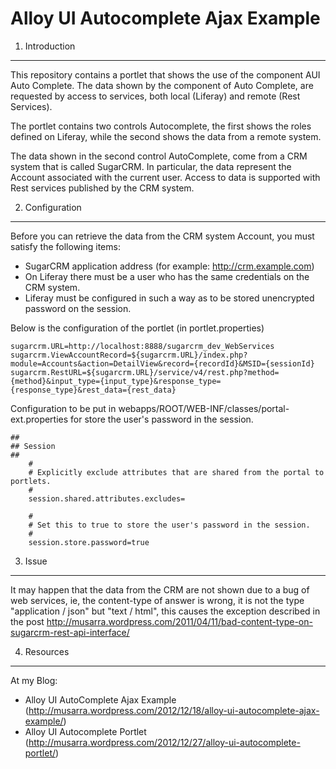Alloy UI Autocomplete Ajax Example
=====================================

1. Introduction
---------------------
This repository contains a portlet that shows the use of the component AUI Auto Complete. 
The data shown by the component of Auto Complete, are requested by access to services, 
both local (Liferay) and remote (Rest Services).

The portlet contains two controls Autocomplete, the first shows the roles defined on Liferay,
while the second shows the data from a remote system.

The data shown in the second control AutoComplete, come from a CRM system that is called SugarCRM. 
In particular, the data represent the Account associated with the current user. Access to data is supported 
with Rest services published by the CRM system.

2. Configuration
---------------------
Before you can retrieve the data from the CRM system Account, you must satisfy the following items:

* SugarCRM application address (for example: http://crm.example.com)
* On Liferay there must be a user who has the same credentials on the CRM system.
* Liferay must be configured in such a way as to be stored unencrypted password on the session.

Below is the configuration of the portlet (in portlet.properties)

	sugarcrm.URL=http://localhost:8888/sugarcrm_dev_WebServices
	sugarcrm.ViewAccountRecord=${sugarcrm.URL}/index.php?module=Accounts&action=DetailView&record={recordId}&MSID={sessionId}
	sugarcrm.RestURL=${sugarcrm.URL}/service/v4/rest.php?method={method}&input_type={input_type}&response_type={response_type}&rest_data={rest_data}

Configuration to be put in webapps/ROOT/WEB-INF/classes/portal-ext.properties for store the user's password in 
the session.

	##
	## Session
	##
    	#
    	# Explicitly exclude attributes that are shared from the portal to portlets.
    	#
    	session.shared.attributes.excludes=

    	#
    	# Set this to true to store the user's password in the session.
    	#
    	session.store.password=true

3. Issue
---------------------
It may happen that the data from the CRM are not shown due to a bug of web services, ie, the content-type 
of answer is wrong, it is not the type "application / json" but "text / html", this causes the exception 
described in the post http://musarra.wordpress.com/2011/04/11/bad-content-type-on-sugarcrm-rest-api-interface/

4. Resources
---------------------
At my Blog:
* Alloy UI AutoComplete Ajax Example (http://musarra.wordpress.com/2012/12/18/alloy-ui-autocomplete-ajax-example/)
* Alloy UI Autocomplete Portlet (http://musarra.wordpress.com/2012/12/27/alloy-ui-autocomplete-portlet/)
